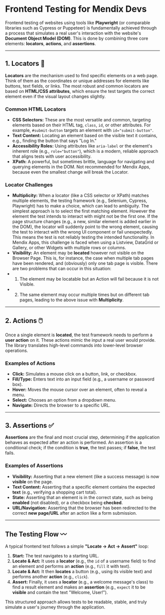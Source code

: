 # Frontend Testing for Mendix Devs

Frontend testing of websites using tools like **Playwright** (or comparable libraries such as Cypress or Puppeteer) is fundamentally achieved through a process that simulates a real user's interaction with the website's **Document Object Model (DOM)**. This is done by combining three core elements: **locators**, **actions**, and **assertions**.

***

## 1. Locators 📍

**Locators** are the mechanism used to find specific elements on a web page. Think of them as the coordinates or unique addresses for elements like buttons, text fields, or links. The most robust and common locators are based on **HTML/CSS attributes**, which ensure the test targets the correct element even if the visual layout changes slightly.

### Common HTML Locators

* **CSS Selectors:** These are the most versatile and common, targeting elements based on their HTML tag, `class`, `id`, or other attributes. For example, `#submit-button` targets an element with `id="submit-button"`.
* **Text Content:** Locating an element based on the visible text it contains, e.g., finding the button that says "Log In."
* **Accessibility Roles:** Using attributes like `aria-label` or the element's inherent role (e.g., `role="button"`), which is a modern, reliable approach that aligns tests with user accessibility.
* **XPath:** A powerful, but sometimes brittle, language for navigating and querying elements in the DOM. Not recommended for Mendix Apps, because even the smallest change will break the Locator.

### Locator Challenges
* **Multiplicity:** When a locator (like a CSS selector or XPath) matches multiple elements, the testing framework (e.g., Selenium, Cypress, Playwright) has to make a choice, which can lead to ambiguity. The simplest approach is to select the first matching element. However the element the test intends to interact with might not be the first one. If the page structure changes (e.g., a new, similar element is added earlier in the DOM), the locator will suddenly point to the wrong element, causing the test to interact with the wrong UI component or fail unexpectedly. This means the test is not reliably testing the intended functionality. In Mendix Apps, this challenge is faced when using a Listview, DataGrid or Gallery, or other Widgets with multiple rows or columns.
* **Visibility:** An element may be **located** however not visible on the Browser Page. This is, for instance, the case when multiple tab pages have been rendered, and (obviously) only one tab page is visible. There are two problems that can occur in this situation:
* 1. The element may be locatable but an Action will fail because it is not Visible. 
* 2. The same element may occur multiple times but on different tab pages, leading to the above issue with **Multiplicity**.

***

## 2. Actions 🖱️

Once a single element is **located**, the test framework needs to perform a **user action** on it. These actions mimic the input a real user would provide. The library translates high-level commands into lower-level browser operations.

### Examples of Actions

* **Click:** Simulates a mouse click on a button, link, or checkbox.
* **Fill/Type:** Enters text into an input field (e.g., a username or password box).
* **Hover:** Moves the mouse cursor over an element, often to reveal a menu.
* **Select:** Chooses an option from a dropdown menu.
* **Navigate:** Directs the browser to a specific URL.

***

## 3. Assertions ✅

**Assertions** are the final and most crucial step, determining if the application behaves as expected after an action is performed. An assertion is a conditional check; if the condition is **true**, the test passes; if **false**, the test fails.

### Examples of Assertions

* **Visibility:** Asserting that a new element (like a success message) is now **visible** on the page.
* **Text Content:** Asserting that a specific element contains the expected **text** (e.g., verifying a shopping cart total).
* **State:** Asserting that an element is in the correct state, such as being **enabled** (not disabled), or a checkbox being **checked**.
* **URL/Navigation:** Asserting that the browser has been redirected to the correct **new page/URL** after an action like a form submission.

***

## The Testing Flow 〰

A typical frontend test follows a simple **"Locate -> Act -> Assert"** loop:

1.  **Start:** The test navigates to a starting URL.
2.  **Locate & Act:** It uses a **locator** (e.g., the `id` of a username field) to find an element and performs an **action** (e.g., `fill` it with text).
3.  **Locate & Act:** It then **locates** a button (e.g., using its visible text) and performs another **action** (e.g., `click`).
4.  **Assert:** Finally, it uses a **locator** (e.g., a welcome message's class) to find a result element and makes an **assertion** (e.g., `expect` it to be **visible** and contain the text "Welcome, User!").

This structured approach allows tests to be readable, stable, and truly simulate a user's journey through the application. 

